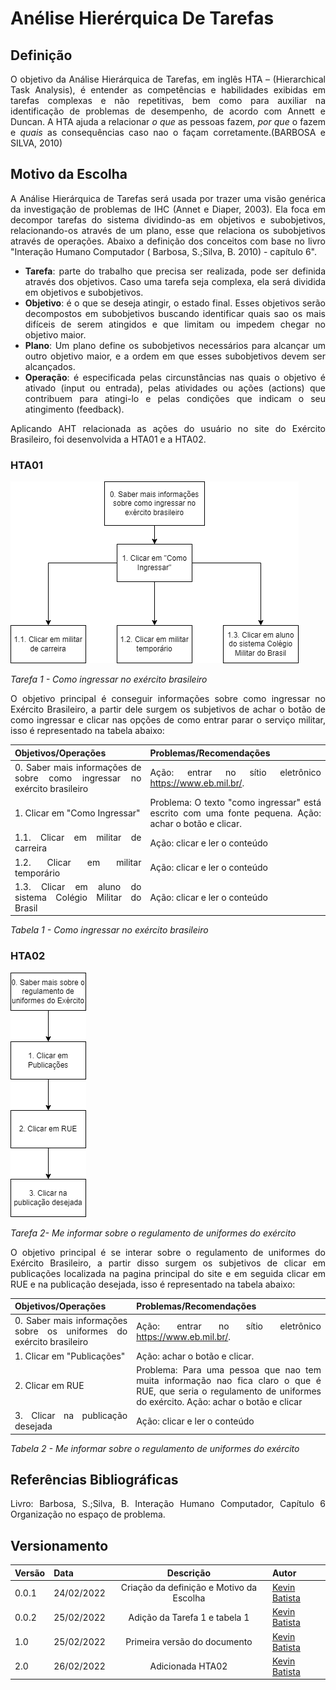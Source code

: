<style>body {text-align: justify}</style>

# Anélise Hierérquica De Tarefas
## Definição
O objetivo da Análise Hierárquica de Tarefas, em inglês HTA – (Hierarchical Task Analysis), é entender as competências e habilidades exibidas em tarefas complexas e não repetitivas, bem como para auxiliar na identificação de problemas de desempenho, de acordo com Annett e Duncan.
A HTA ajuda a relacionar _o que_ as pessoas fazem, _por que_ o fazem e _quais_ as consequências caso nao o façam corretamente.(BARBOSA e SILVA, 2010)


## Motivo da Escolha

A Análise Hierárquica de Tarefas será usada por trazer uma visão genérica da investigação de problemas de IHC (Annet e Diaper, 2003). Ela foca em decompor tarefas do sistema dividindo-as em objetivos e subobjetivos, relacionando-os através de um plano, esse que relaciona os subobjetivos através de operações. Abaixo a definição dos conceitos com base no livro "Interação Humano Computador ( Barbosa, S.;Silva, B. 2010) - capítulo 6".  

- **Tarefa**: parte do trabalho que precisa ser realizada, pode ser definida através dos objetivos. Caso uma tarefa seja complexa, ela será dividida em objetivos e subobjetivos.  
- **Objetivo**: é o que se deseja atingir, o estado final. Esses objetivos serão decompostos em subobjetivos buscando identificar quais sao os mais difíceis de serem atingidos e que limitam ou impedem chegar no objetivo maior.  
- **Plano**: Um plano define os subobjetivos necessários para alcançar um outro objetivo maior, e a ordem em que esses subobjetivos devem ser alcançados.  
- **Operação**: é especificada pelas circunstâncias nas quais o objetivo é ativado (input ou entrada), pelas atividades ou ações (actions) que contribuem para atingi-lo e pelas condições que indicam o seu atingimento (feedback).

Aplicando AHT relacionada as ações do usuário no site do Exército Brasileiro, foi desenvolvida a HTA01 e a HTA02.
### HTA01
![](https://raw.githubusercontent.com/Interacao-Humano-Computador/2021.2-Exercito-Brasileiro/main/docs/img/hta01.png)

_Tarefa 1 - Como ingressar no exército brasileiro_

O objetivo principal é conseguir informações sobre como ingressar no Exército Brasileiro, a partir dele surgem os subjetivos de achar o botão de como ingressar e clicar nas opções de como entrar parar o serviço militar, isso é representado na tabela abaixo:

|Objetivos/Operações|Problemas/Recomendações|
|------|----|
|0. Saber mais informações de sobre como ingressar no exército brasileiro|Ação: entrar no sítio eletrônico https://www.eb.mil.br/.|
|1. Clicar em "Como Ingressar"|Problema: O texto "como ingressar" está escrito com uma fonte pequena. Ação: achar o botão e clicar.|
|1.1. Clicar em militar de carreira|Ação: clicar e ler o conteúdo|
|1.2. Clicar em militar temporário|Ação: clicar e ler o conteúdo|
|1.3. Clicar em aluno do sistema Colégio Militar do Brasil|Ação: clicar e ler o conteúdo|

_Tabela 1 - Como ingressar no exército brasileiro_

### HTA02
![](https://raw.githubusercontent.com/Interacao-Humano-Computador/2021.2-Exercito-Brasileiro/main/docs/img/hta02.png)

_Tarefa 2- Me informar sobre o regulamento de uniformes do exército_


O objetivo principal é se interar sobre o regulamento de uniformes do Exército Brasileiro, a partir disso surgem os subjetivos de clicar em publicações localizada na pagina principal do site e em seguida clicar em RUE e na publicação desejada, isso é representado na tabela abaixo:

|Objetivos/Operações|Problemas/Recomendações|
|------|----|
|0. Saber mais informações sobre os uniformes do exército brasileiro|Ação: entrar no sítio eletrônico https://www.eb.mil.br/.|
|1. Clicar em "Publicações"|Ação: achar o botão e clicar.|
|2. Clicar em RUE | Problema: Para uma pessoa que nao tem muita informação nao fica claro o que é RUE, que seria o regulamento de uniformes do exército. Ação: achar o botão e clicar|
|3. Clicar na publicação desejada|Ação: clicar e ler o conteúdo|

_Tabela 2 - Me informar sobre o regulamento de uniformes do exército_

## Referências Bibliográficas
Livro: Barbosa, S.;Silva, B. Interação Humano Computador, Capítulo 6 Organização no espaço de problema.

## Versionamento
|Versão|Data|Descrição|Autor|
|------|----|:---------:|-----|
|0.0.1|24/02/2022| Criação da definição e Motivo da Escolha | [Kevin Batista](https://github.com/k3vin-batista)|
|0.0.2|25/02/2022| Adição da Tarefa 1 e tabela 1 | [Kevin Batista](https://github.com/k3vin-batista)|
|1.0|25/02/2022| Primeira versão do documento | [Kevin Batista](https://github.com/k3vin-batista)|
|2.0|26/02/2022| Adicionada HTA02 | [Kevin Batista](https://github.com/k3vin-batista)|

